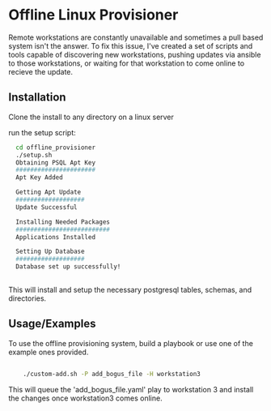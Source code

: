 # Offline Linux Provisioner

Remote workstations are constantly unavailable and sometimes a pull based system isn't the answer. To fix this issue, I've created a set of scripts and tools capable of discovering new workstations, pushing updates via ansible to those workstations, or waiting for that workstation to come online to recieve the update.







## Installation

Clone the install to any directory on a linux server

run the setup script:

```bash
  cd offline_provisioner
  ./setup.sh 
  Obtaining PSQL Apt Key
  ######################
  Apt Key Added

  Getting Apt Update
  ###################
  Update Successful

  Installing Needed Packages
  ##########################
  Applications Installed

  Setting Up Database
  ###################
  Database set up successfully!
  
```
    
This will install and setup the necessary postgresql tables, schemas, and directories.


## Usage/Examples

To use the offline provisioning system, build a playbook or use one of the example ones provided.


```bash

    ./custom-add.sh -P add_bogus_file -H workstation3

```

This will queue the 'add_bogus_file.yaml' play to workstation 3 and install the changes once workstation3 comes online.

